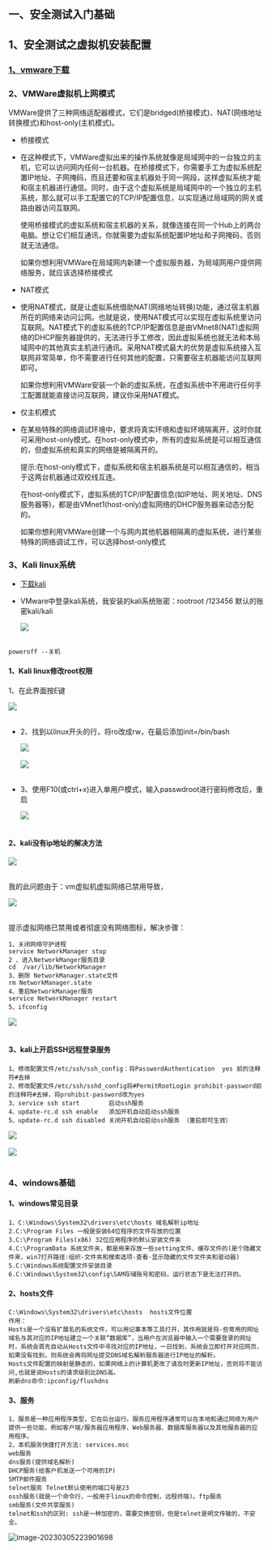 ## 一、安全测试入门基础

## 1、安全测试之虚拟机安装配置

### [1、vmware下载](https://www.vmware.com/cn.html)

### 2、VMWare虚拟机上网模式

VMWare提供了三种网络适配器模式，它们是bridged(桥接模式)、NAT(网络地址转换模式)和host-only(主机模式)。

- 桥接模式

- 在这种模式下，VMWare虚拟出来的操作系统就像是局域网中的一台独立的主机，它可以访问网内任何一台机器。在桥接模式下，你需要手工为虚拟系统配置IP地址、子网掩码，而且还要和宿主机器处于同一网段，这样虚拟系统才能和宿主机器进行通信。同时，由于这个虚拟系统是局域网中的一个独立的主机系统，那么就可以手工配置它的TCP/IP配置信息，以实现通过局域网的网关或路由器访问互联网。

  使用桥接模式的虚拟系统和宿主机器的关系，就像连接在同一个Hub上的两台电脑。想让它们相互通讯，你就需要为虚拟系统配置IP地址和子网掩码，否则就无法通信。

  如果你想利用VMWare在局域网内新建一个虚拟服务器，为局域网用户提供网络服务，就应该选择桥接模式

- NAT模式

- 使用NAT模式，就是让虚拟系统借助NAT(网络地址转换)功能，通过宿主机器所在的网络来访问公网。也就是说，使用NAT模式可以实现在虚拟系统里访问互联网。NAT模式下的虚拟系统的TCP/IP配置信息是由VMnet8(NAT)虚拟网络的DHCP服务器提供的，无法进行手工修改，因此虚拟系统也就无法和本局域网中的其他真实主机进行通讯。采用NAT模式最大的优势是虚拟系统接入互联网非常简单，你不需要进行任何其他的配置，只需要宿主机器能访问互联网即可。

  如果你想利用VMWare安装一个新的虚拟系统，在虚拟系统中不用进行任何手工配置就能直接访问互联网，建议你采用NAT模式。

- 仅主机模式

- 在某些特殊的网络调试环境中，要求将真实环境和虚拟环境隔离开，这时你就可采用host-only模式。在host-only模式中，所有的虚拟系统是可以相互通信的，但虚拟系统和真实的网络是被隔离开的。

  提示:在host-only模式下，虚拟系统和宿主机器系统是可以相互通信的，相当于这两台机器通过双绞线互连。

  在host-only模式下，虚拟系统的TCP/IP配置信息(如IP地址、网关地址、DNS服务器等)，都是由VMnet1(host-only)虚拟网络的DHCP服务器来动态分配的。

  如果你想利用VMWare创建一个与网内其他机器相隔离的虚拟系统，进行某些特殊的网络调试工作，可以选择host-only模式

### 3、Kali linux系统

- [下载kali](https://www.kali.org/get-kali/)

- VMware中登录kali系统，我安装的kali系统账密：rootroot /123456    默认的账密kali/kali

  <div align="left"> <img src="pics/kaliroot.png" /> </div><br>

```
poweroff --关机
```

#### 1、Kali linux修改root权限

1、在此界面按E键

<div align="left"> <img src="pics/kaliroot2.png" /> </div><br>

- 2、找到以linux开头的行，将ro改成rw，在最后添加init=/bin/bash

  <div align="left"> <img src="pics/kaliroot3.png" /> </div><br>

  <div align="left"> <img src="pics/kaliroot4.png" /> </div><br>

- 3、使用F10(或ctrl+x)进入单用户模式，输入passwdroot进行密码修改后，重启

  <div align="left"> <img src="pics/kaliroot5.png" /> </div><br>

#### 2、kali没有ip地址的解决方法

<div align="left"> <img src="pics/kaliroot6.png" /> </div><br>

我的此问题由于：vm虚拟机虚拟网络已禁用导致，
<div align="left"> <img src="pics/kaliroot7.png" /> </div><br>

提示虚拟网络已禁用或者彻底没有网络图标，解决步骤：

```
1、关闭网络守护进程
service NetworkManager stop
2 、进入NetworkManger服务目录
cd  /var/lib/NetworkManager
3、删除 NetworkManager.state文件
rm NetworkManager.state
4、重启NetworkManager服务
service NetworkManager restart
5、ifconfig
```

<div align="left"> <img src="pics/kaliroot8.png" /> </div><br>

#### 3、kali上开启SSH远程登录服务

```
1、修改配置文件/etc/ssh/ssh_config：将PasswordAuthentication  yes 前的注释符#去掉
2、修改配置文件/etc/ssh/sshd_config将#PermitRootLogin prohibit-password前的注释符#去掉，将prohibit-password改为yes
3、service ssh start        启动ssh服务
4、update-rc.d ssh enable   添加开机自动启动ssh服务
5、update-rc.d ssh disabled 关闭开机自动启动ssh服务 （重启即可生效）
```

<div align="left"> <img src="pics/kaliroot9.png" /> </div><br>

<div align="left"> <img src="pics/kaliroot10.png" /> </div><br>

### 4、windows基础

#### 1、windows常见目录

```
1、C:\Windows\System32\drivers\etc\hosts 域名解析ip地址
2.C:\Program Files 一般是安装64位程序的文件存放的位置
3.C:\Program Files(x86) 32位应用程序的默认安装文件夹
4.C:\ProgramData 系统文件夹，都是用来存放一些setting文件、缓存文件的(是个隐藏文件来，win7打开路径:组织-文件夹和搜索选项-查看-显示隐藏的文件文件夹和驱动器)
5.C:\Windows系统配置文件安装目录
6.C:\Windows\System32\config\SAM存储账号和密码，运行状态下是无法打开的。
```

#### 2、hosts文件

```
C:\Windows\System32\drivers\etc\hosts  hosts文件位置
作用：
Hosts是一个没有扩展名的系统文件，可以用记事本等工具打开，其作用就是将-些常用的网址域名与其对应的IP地址建立一个关联“数据库”，当用户在浏览器中输入一个需要登录的网址时，系统会首先自动从Hosts文件中寻找对应的IP地址，一日找到，系统会立即打开对应网页，如果没有找到，则系统会再将网址提交DNS域名解析服务器进行IP地址的解析。
Hosts文件配置的映射是静态的，如果网络上的计算机更改了请及时更新IP地址，否则将不能访问,也就是说Hosts的请求级别比DNS高。
刷新dns命令:ipconfig/flushdns
```

#### 3、服务

```
1、服务是一种应用程序类型，它在后台运行。服务应用程序通常可以在本地和通过网络为用户提供一些功能，例如客户端/服务器应用程序、Web服务器、数据库服务器以及其他服务器的应用程序。
2、本机服务快捷打开方法: services.msc
web服务
dns服务(提供域名解析)
DHCP服务(给客户机发送一个可用的IP)
SMTP邮件服务
telnet服务 Telnet默认使用的端口号是23
ossh服务(就是一个命令行，一般用于linux的命令控制，远程终端)。ftp服务
smb服务(文件共享服务)
telnet和ssh的区别: ssh是一种加密的，需要交换密钥，但是telnet是明文传输的，不安全。
```

  ![image-20230305223901698](pics/image-20230305223901698.png)
